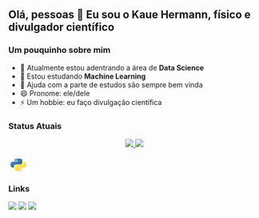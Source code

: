 ## Olá, pessoas 👋 Eu sou o Kaue Hermann, físico e divulgador científico
### Um pouquinho sobre mim
- 🔭 Atualmente estou adentrando a área de **Data Science**
- 🌱 Estou estudando **Machine Learning**
- 🤔 Ajuda com a parte de estudos são sempre bem vinda
- 😄 Pronome: ele/dele
- ⚡ Um hobbie: eu faço divulgação científica

### Status Atuais
<div align="center">
  <a href="https://github.com/KaueAbbe">
  <img height="180em" src="https://github-readme-stats.vercel.app/api?username=KaueAbbe&show_icons=true&theme=radical&include_all_commits=true&count_private=true"/>
  </a>
  <img height="180em" src="https://github-readme-stats.vercel.app/api/top-langs/?username=KaueAbbe&layout=compact&langs_count=7&theme=radical"/>
</div>
  
  
  </div>
<div style="display: inline_block"><br>
  <img align="center" alt="Rafa-Python" height="30" width="40" src="https://raw.githubusercontent.com/devicons/devicon/master/icons/python/python-original.svg"
</div>

 ### Links
  
<div> 
  <a href="https://www.instagram.com/cienciaeanimacao/" target="_blank"><img src="https://img.shields.io/badge/-Instagram-%23E4405F?style=for-the-badge&logo=instagram&logoColor=white" target="_blank"></a>
  <a href = "mailto:kaueabbehausen@hotmail.com"><img src="https://img.shields.io/badge/Microsoft_Outlook-0078D4?style=for-the-badge&logo=microsoft-outlook&logoColor=white" target="_blank"></a>
  <a href="https://www.linkedin.com/in/kaue-abbehausen-5b1922165/" target="_blank"><img src="https://img.shields.io/badge/-LinkedIn-%230077B5?style=for-the-badge&logo=linkedin&logoColor=white" target="_blank"></a> 
 
 
</div>
